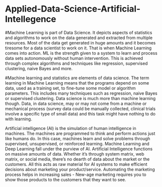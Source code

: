 # Applied-Data-Science-Artificial-Intellegence
#Machine Learning is part of Data Science. It depicts aspects of statistics and algorithms to work on the data generated and extracted from multiple resources. Most of the data get generated in huge amounts and it becomes tiresome for a data scientist to work on it. That is when Machine Learning comes into action. ML is the strength given to a system to learn and process data sets autonomously without human intervention. This is achieved through complex algorithms and techniques like regression, supervised clustering, naive Bayes and more.

#Machine learning and statistics are elements of data science. The term learning in Machine Learning means that the programs depend on some data, used as a training set, to fine-tune some model or algorithm parameters. This includes many techniques such as regression, naive Bayes or supervised clustering. Data science is much more than machine learning though. Data, in data science, may or may not come from a machine or mechanical process (survey data could be manually collected, clinical trials involve a specific type of small data) and this task might have nothing to do with learning.


Artificial intelligence (AI) is the simulation of human intelligence in machines. The machines are programmed to think and perform actions just like humans do. In this case, machines learn and solve problems through supervised, unsupervised, or reinforced learning. Machine Learning and Deep Learning fall under the purview of AI. Artificial Intelligence functions on massive amounts of data. Whether it’s through system matrix, web matrix, or social media, there’s no dearth of data about the market or the customers. All this acts as raw material for AI systems to make efficient decisions about marketing your product/service. Automating the marketing process helps in increasing sales - New-age marketing requires you to show those products to the customers that they want to see.
